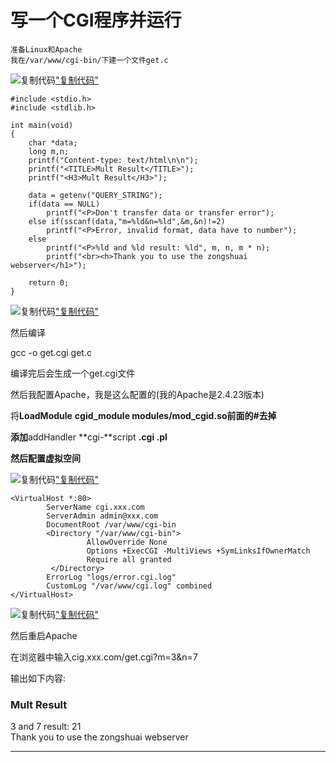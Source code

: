 # 写一个CGI程序并运行

```
准备Linux和Apache
我在/var/www/cgi-bin/下建一个文件get.c
```

![复制代码](0.1157430048312238-20220901121924-0yzuu4q.png)[&quot;复制代码&quot;]("复制代码")

```
#include <stdio.h>
#include <stdlib.h>

int main(void)
{
    char *data;
    long m,n;
    printf("Content-type: text/html\n\n");
    printf("<TITLE>Mult Result</TITLE>");
    printf("<H3>Mult Result</H3>");

    data = getenv("QUERY_STRING");
    if(data == NULL)
        printf("<P>Don't transfer data or transfer error");
    else if(sscanf(data,"m=%ld&n=%ld",&m,&n)!=2)
        printf("<P>Error, invalid format, data have to number");
    else
        printf("<P>%ld and %ld result: %ld", m, n, m * n);
        printf("<br><h>Thank you to use the zongshuai webserver</h1>");

    return 0;
}
```

![复制代码](0.5629395447409147-20220901121924-yi3d9sm.png)[&quot;复制代码&quot;]("复制代码")

然后编译

gcc -o get.cgi get.c

编译完后会生成一个get.cgi文件

然后我配置Apache，我是这么配置的(我的Apache是2.4.23版本)

将**LoadModule** **cgid_module modules/mod_cgid.so前面的#去掉**

**添加**addHandler **cgi-**script **.cgi .pl**

**然后配置虚拟空间**

![复制代码](0.6346243471396962-20220901121924-b9pqo7s.png)[&quot;复制代码&quot;]("复制代码")

```
<VirtualHost *:80>
        ServerName cgi.xxx.com
        ServerAdmin admin@xxx.com
        DocumentRoot /var/www/cgi-bin
        <Directory "/var/www/cgi-bin">
                 AllowOverride None
                 Options +ExecCGI -MultiViews +SymLinksIfOwnerMatch
                 Require all granted
         </Directory>
        ErrorLog "logs/error.cgi.log"
        CustomLog "/var/www/cgi.log" combined
</VirtualHost>
```

![复制代码](0.1626685747967438-20220901121924-rlikgv4.png)[&quot;复制代码&quot;]("复制代码")

然后重启Apache

在浏览器中输入cig.xxx.com/get.cgi?m=3&n=7

输出如下内容:

### Mult Result

3 and 7 result: 21  
Thank you to use the zongshuai webserver

---
